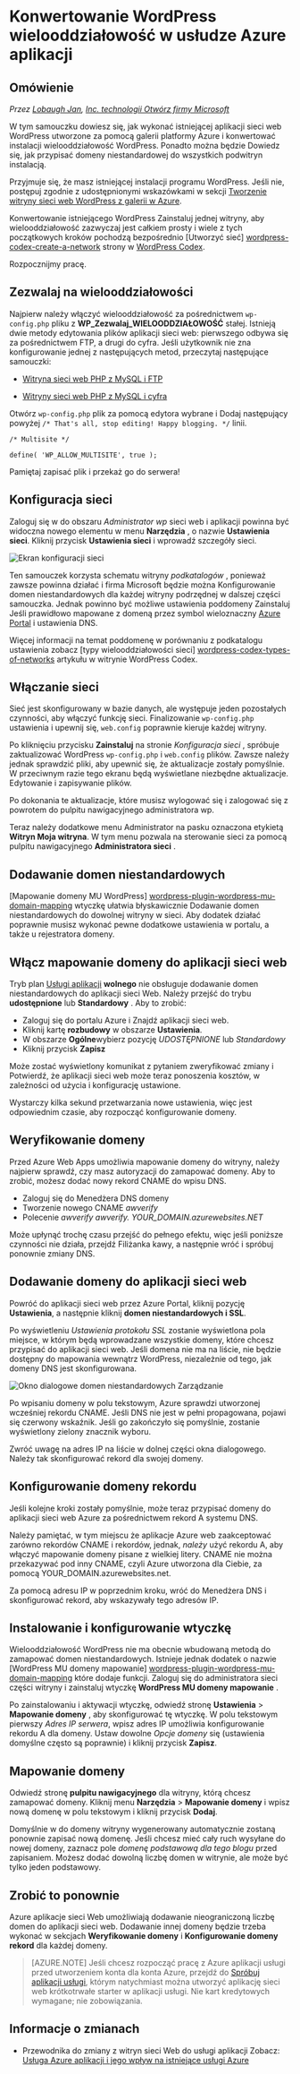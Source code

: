 <properties 
    pageTitle="Konwertowanie WordPress wielooddziałowość w usłudze Azure aplikacji" 
    description="Dowiedz się, jak wykonać istniejącej aplikacji sieci web WordPress utworzone za pomocą galerii platformy Azure i przekonwertuj ją wielooddziałowość WordPress" 
    services="app-service\web" 
    documentationCenter="php" 
    authors="rmcmurray" 
    manager="wpickett" 
    editor=""/>

<tags 
    ms.service="app-service-web" 
    ms.workload="web" 
    ms.tgt_pltfrm="na" 
    ms.devlang="PHP" 
    ms.topic="article" 
    ms.date="08/11/2016" 
    ms.author="robmcm"/>



# <a name="convert-wordpress-to-multisite-in-azure-app-service"></a>Konwertowanie WordPress wielooddziałowość w usłudze Azure aplikacji

## <a name="overview"></a>Omówienie

*Przez [Lobaugh Jan][ben-lobaugh], [Inc. technologii Otwórz firmy Microsoft][ms-open-tech]*

W tym samouczku dowiesz się, jak wykonać istniejącej aplikacji sieci web WordPress utworzone za pomocą galerii platformy Azure i konwertować instalacji wielooddziałowość WordPress. Ponadto można będzie Dowiedz się, jak przypisać domeny niestandardowej do wszystkich podwitryn instalacją.

Przyjmuje się, że masz istniejącej instalacji programu WordPress. Jeśli nie, postępuj zgodnie z udostępnionymi wskazówkami w sekcji [Tworzenie witryny sieci web WordPress z galerii w Azure][website-from-gallery].

Konwertowanie istniejącego WordPress Zainstaluj jednej witryny, aby wielooddziałowość zazwyczaj jest całkiem prosty i wiele z tych początkowych kroków pochodzą bezpośrednio [Utworzyć sieć] [ wordpress-codex-create-a-network] strony w [WordPress Codex](http://codex.wordpress.org).

Rozpocznijmy pracę.

## <a name="allow-multisite"></a>Zezwalaj na wielooddziałowości

Najpierw należy włączyć wielooddziałowość za pośrednictwem `wp-config.php` pliku z **WP\_Zezwalaj\_WIELOODDZIAŁOWOŚĆ** stałej. Istnieją dwie metody edytowania plików aplikacji sieci web: pierwszego odbywa się za pośrednictwem FTP, a drugi do cyfra. Jeśli użytkownik nie zna konfigurowanie jednej z następujących metod, przeczytaj następujące samouczki:

* [Witryna sieci web PHP z MySQL i FTP][website-w-mysql-and-ftp-ftp-setup]

* [Witryny sieci web PHP z MySQL i cyfra][website-w-mysql-and-git-git-setup]

Otwórz `wp-config.php` plik za pomocą edytora wybrane i Dodaj następujący powyżej `/* That's all, stop editing! Happy blogging. */` linii.

    /* Multisite */

    define( 'WP_ALLOW_MULTISITE', true );

Pamiętaj zapisać plik i przekaż go do serwera!

## <a name="network-setup"></a>Konfiguracja sieci

Zaloguj się w do obszaru *Administrator wp* sieci web i aplikacji powinna być widoczna nowego elementu w menu **Narzędzia** , o nazwie **Ustawienia sieci**. Kliknij przycisk **Ustawienia sieci** i wprowadź szczegóły sieci.

![Ekran konfiguracji sieci][wordpress-network-setup]

Ten samouczek korzysta schematu witryny *podkatalogów* , ponieważ zawsze powinna działać i firma Microsoft będzie można Konfigurowanie domen niestandardowych dla każdej witryny podrzędnej w dalszej części samouczka. Jednak powinno być możliwe ustawienia poddomeny Zainstaluj Jeśli prawidłowo mapowane z domeną przez symbol wieloznaczny [Azure Portal](https://portal.azure.com) i ustawienia DNS.

Więcej informacji na temat poddomenę w porównaniu z podkatalogu ustawienia zobacz [typy wielooddziałowości sieci] [ wordpress-codex-types-of-networks] artykułu w witrynie WordPress Codex.

## <a name="enable-the-network"></a>Włączanie sieci

Sieć jest skonfigurowany w bazie danych, ale występuje jeden pozostałych czynności, aby włączyć funkcję sieci. Finalizowanie `wp-config.php` ustawienia i upewnij się, `web.config` poprawnie kieruje każdej witryny.


Po kliknięciu przycisku **Zainstaluj** na stronie *Konfiguracja sieci* , spróbuje zaktualizować WordPress `wp-config.php` i `web.config` plików. Zawsze należy jednak sprawdzić pliki, aby upewnić się, że aktualizacje zostały pomyślnie. W przeciwnym razie tego ekranu będą wyświetlane niezbędne aktualizacje. Edytowanie i zapisywanie plików.


Po dokonania te aktualizacje, które musisz wylogować się i zalogować się z powrotem do pulpitu nawigacyjnego administratora wp.

Teraz należy dodatkowe menu Administrator na pasku oznaczona etykietą **Witryn Moja witryna**. W tym menu pozwala na sterowanie sieci za pomocą pulpitu nawigacyjnego **Administratora sieci** .

## <a name="adding-custom-domains"></a>Dodawanie domen niestandardowych

[Mapowanie domeny MU WordPress] [ wordpress-plugin-wordpress-mu-domain-mapping] wtyczkę ułatwia błyskawicznie Dodawanie domen niestandardowych do dowolnej witryny w sieci. Aby dodatek działać poprawnie musisz wykonać pewne dodatkowe ustawienia w portalu, a także u rejestratora domeny.

## <a name="enable-domain-mapping-to-the-web-app"></a>Włącz mapowanie domeny do aplikacji sieci web

Tryb plan [Usługi aplikacji](http://go.microsoft.com/fwlink/?LinkId=529714) **wolnego** nie obsługuje dodawanie domen niestandardowych do aplikacji sieci Web. Należy przejść do trybu **udostępnione** lub **Standardowy** . Aby to zrobić:

* Zaloguj się do portalu Azure i Znajdź aplikacji sieci web. 
* Kliknij kartę **rozbudowy** w obszarze **Ustawienia**.
* W obszarze **Ogólne**wybierz pozycję *UDOSTĘPNIONE* lub *Standardowy*
* Kliknij przycisk **Zapisz**

Może zostać wyświetlony komunikat z pytaniem zweryfikować zmiany i Potwierdź, że aplikacji sieci web może teraz ponoszenia kosztów, w zależności od użycia i konfigurację ustawione.

Wystarczy kilka sekund przetwarzania nowe ustawienia, więc jest odpowiednim czasie, aby rozpocząć konfigurowanie domeny.

## <a name="verify-your-domain"></a>Weryfikowanie domeny

Przed Azure Web Apps umożliwia mapowanie domeny do witryny, należy najpierw sprawdź, czy masz autoryzacji do zamapować domeny. Aby to zrobić, możesz dodać nowy rekord CNAME do wpisu DNS.

* Zaloguj się do Menedżera DNS domeny
* Tworzenie nowego CNAME *awverify*
* Polecenie *awverify* *awverify. YOUR_DOMAIN.azurewebsites.NET*

Może upłynąć trochę czasu przejść do pełnego efektu, więc jeśli poniższe czynności nie działa, przejdź Filiżanka kawy, a następnie wróć i spróbuj ponownie zmiany DNS.

## <a name="add-the-domain-to-the-web-app"></a>Dodawanie domeny do aplikacji sieci web

Powróć do aplikacji sieci web przez Azure Portal, kliknij pozycję **Ustawienia**, a następnie kliknij **domen niestandardowych i SSL**.

Po wyświetleniu *Ustawienia protokołu SSL* zostanie wyświetlona pola miejsce, w którym będą wprowadzane wszystkie domeny, które chcesz przypisać do aplikacji sieci web. Jeśli domena nie ma na liście, nie będzie dostępny do mapowania wewnątrz WordPress, niezależnie od tego, jak domeny DNS jest skonfigurowana.

![Okno dialogowe domen niestandardowych Zarządzanie][wordpress-manage-domains]

Po wpisaniu domeny w polu tekstowym, Azure sprawdzi utworzonej wcześniej rekordu CNAME. Jeśli DNS nie jest w pełni propagowana, pojawi się czerwony wskaźnik. Jeśli go zakończyło się pomyślnie, zostanie wyświetlony zielony znacznik wyboru. 

Zwróć uwagę na adres IP na liście w dolnej części okna dialogowego. Należy tak skonfigurować rekord dla swojej domeny.

## <a name="setup-the-domain-a-record"></a>Konfigurowanie domeny rekordu

Jeśli kolejne kroki zostały pomyślnie, może teraz przypisać domeny do aplikacji sieci web Azure za pośrednictwem rekord A systemu DNS. 

Należy pamiętać, w tym miejscu że aplikacje Azure web zaakceptować zarówno rekordów CNAME i rekordów, jednak, *należy* użyć rekordu A, aby włączyć mapowanie domeny pisane z wielkiej litery. CNAME nie można przekazywać pod inny CNAME, czyli Azure utworzona dla Ciebie, za pomocą YOUR_DOMAIN.azurewebsites.net.

Za pomocą adresu IP w poprzednim kroku, wróć do Menedżera DNS i skonfigurować rekord, aby wskazywały tego adresów IP.


## <a name="install-and-setup-the-plugin"></a>Instalowanie i konfigurowanie wtyczkę

Wielooddziałowość WordPress nie ma obecnie wbudowaną metodą do zamapować domen niestandardowych. Istnieje jednak dodatek o nazwie [WordPress MU domeny mapowanie] [ wordpress-plugin-wordpress-mu-domain-mapping] które dodaje funkcji. Zaloguj się do administratora sieci części witryny i zainstaluj wtyczkę **WordPress MU domeny mapowanie** .

Po zainstalowaniu i aktywacji wtyczkę, odwiedź stronę **Ustawienia** > **Mapowanie domeny** , aby skonfigurować tę wtyczkę. W polu tekstowym pierwszy *Adres IP serwera*, wpisz adres IP umożliwia konfigurowanie rekordu A dla domeny. Ustaw dowolne *Opcje domeny* się (ustawienia domyślne często są poprawnie) i kliknij przycisk **Zapisz**.

## <a name="map-the-domain"></a>Mapowanie domeny

Odwiedź stronę **pulpitu nawigacyjnego** dla witryny, którą chcesz zamapować domeny. Kliknij menu **Narzędzia** > **Mapowanie domeny** i wpisz nową domenę w polu tekstowym i kliknij przycisk **Dodaj**.

Domyślnie w do domeny witryny wygenerowany automatycznie zostaną ponownie zapisać nową domenę. Jeśli chcesz mieć cały ruch wysyłane do nowej domeny, zaznacz pole *domenę podstawową dla tego blogu* przed zapisaniem. Możesz dodać dowolną liczbę domen w witrynie, ale może być tylko jeden podstawowy.

## <a name="do-it-again"></a>Zrobić to ponownie

Azure aplikacje sieci Web umożliwiają dodawanie nieograniczoną liczbę domen do aplikacji sieci web. Dodawanie innej domeny będzie trzeba wykonać w sekcjach **Weryfikowanie domeny** i **Konfigurowanie domeny rekord** dla każdej domeny.  

>[AZURE.NOTE] Jeśli chcesz rozpocząć pracę z Azure aplikacji usługi przed utworzeniem konta dla konta Azure, przejdź do [Spróbuj aplikacji usługi](http://go.microsoft.com/fwlink/?LinkId=523751), którym natychmiast można utworzyć aplikację sieci web krótkotrwałe starter w aplikacji usługi. Nie kart kredytowych wymagane; nie zobowiązania.

## <a name="whats-changed"></a>Informacje o zmianach
* Przewodnika do zmiany z witryn sieci Web do usługi aplikacji Zobacz: [Usługa Azure aplikacji i jego wpływ na istniejące usługi Azure](http://go.microsoft.com/fwlink/?LinkId=529714)

[ben-lobaugh]: http://ben.lobaugh.net
[ms-open-tech]: http://msopentech.com
[website-from-gallery]: https://www.windowsazure.com/develop/php/tutorials/website-from-gallery/
[wordpress-codex-create-a-network]: http://codex.wordpress.org/Create_A_Network
[website-w-mysql-and-ftp-ftp-setup]: https://www.windowsazure.com/develop/php/tutorials/website-w-mysql-and-ftp/#header-0
[website-w-mysql-and-git-git-setup]: https://www.windowsazure.com/develop/php/tutorials/website-w-mysql-and-git/#header-1
[wordpress-network-setup]: ./media/web-sites-php-convert-wordpress-multisite/wordpress-network-setup.png
[wordpress-codex-types-of-networks]: http://codex.wordpress.org/Before_You_Create_A_Network#Types_of_multisite_network
[wordpress-plugin-wordpress-mu-domain-mapping]: http://wordpress.org/extend/plugins/wordpress-mu-domain-mapping/

[wordpress-manage-domains]: ./media/web-sites-php-convert-wordpress-multisite/wordpress-manage-domains.png

 
